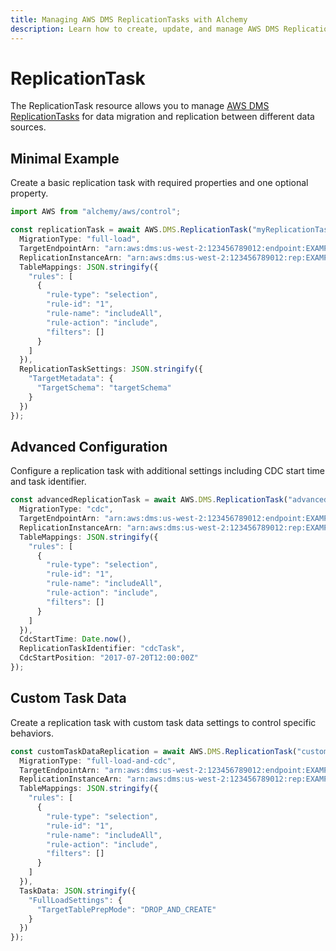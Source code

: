 ```yaml
---
title: Managing AWS DMS ReplicationTasks with Alchemy
description: Learn how to create, update, and manage AWS DMS ReplicationTasks using Alchemy Cloud Control.
---
```


# ReplicationTask

The ReplicationTask resource allows you to manage [AWS DMS ReplicationTasks](https://docs.aws.amazon.com/dms/latest/userguide/) for data migration and replication between different data sources.

## Minimal Example

Create a basic replication task with required properties and one optional property.

```ts
import AWS from "alchemy/aws/control";

const replicationTask = await AWS.DMS.ReplicationTask("myReplicationTask", {
  MigrationType: "full-load",
  TargetEndpointArn: "arn:aws:dms:us-west-2:123456789012:endpoint:EXAMPLE",
  ReplicationInstanceArn: "arn:aws:dms:us-west-2:123456789012:rep:EXAMPLE",
  TableMappings: JSON.stringify({
    "rules": [
      {
        "rule-type": "selection",
        "rule-id": "1",
        "rule-name": "includeAll",
        "rule-action": "include",
        "filters": []
      }
    ]
  }),
  ReplicationTaskSettings: JSON.stringify({
    "TargetMetadata": {
      "TargetSchema": "targetSchema"
    }
  })
});
```

## Advanced Configuration

Configure a replication task with additional settings including CDC start time and task identifier.

```ts
const advancedReplicationTask = await AWS.DMS.ReplicationTask("advancedReplicationTask", {
  MigrationType: "cdc",
  TargetEndpointArn: "arn:aws:dms:us-west-2:123456789012:endpoint:EXAMPLE",
  ReplicationInstanceArn: "arn:aws:dms:us-west-2:123456789012:rep:EXAMPLE",
  TableMappings: JSON.stringify({
    "rules": [
      {
        "rule-type": "selection",
        "rule-id": "1",
        "rule-name": "includeAll",
        "rule-action": "include",
        "filters": []
      }
    ]
  }),
  CdcStartTime: Date.now(),
  ReplicationTaskIdentifier: "cdcTask",
  CdcStartPosition: "2017-07-20T12:00:00Z"
});
```

## Custom Task Data

Create a replication task with custom task data settings to control specific behaviors.

```ts
const customTaskDataReplication = await AWS.DMS.ReplicationTask("customTaskDataReplication", {
  MigrationType: "full-load-and-cdc",
  TargetEndpointArn: "arn:aws:dms:us-west-2:123456789012:endpoint:EXAMPLE",
  ReplicationInstanceArn: "arn:aws:dms:us-west-2:123456789012:rep:EXAMPLE",
  TableMappings: JSON.stringify({
    "rules": [
      {
        "rule-type": "selection",
        "rule-id": "1",
        "rule-name": "includeAll",
        "rule-action": "include",
        "filters": []
      }
    ]
  }),
  TaskData: JSON.stringify({
    "FullLoadSettings": {
      "TargetTablePrepMode": "DROP_AND_CREATE"
    }
  })
});
```